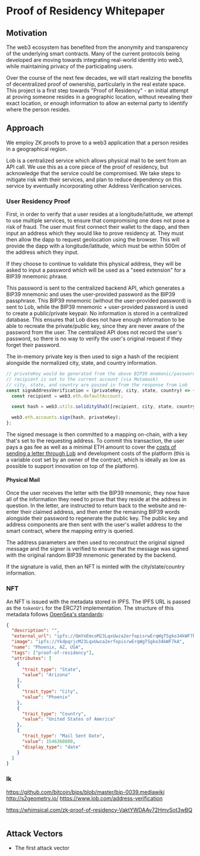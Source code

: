 # Proof of Residency Whitepaper

## Motivation

The web3 ecosystem has benefited from the anonymity and transparency of the underlying smart contracts. Many of the current protocols being developed are moving towards integrating real-world identity into web3, while maintaining privacy of the participating users.

Over the course of the next few decades, we will start realizing the benefits of decentralized proof of ownership, particularly in the real estate space. This project is a first step towards "Proof of Residency" - an initial attempt at proving someone resides in a geographic location, without revealing their exact location, or enough information to allow an external party to identify where the person resides.

## Approach

We employ ZK proofs to prove to a web3 application that a person resides in a geographical region.

Lob is a centralized service which allows physical mail to be sent from an API call. We use this as a core piece of the proof of residency, but acknowledge that the service could be compromised. We take steps to mitigate risk with their services, and plan to reduce dependency on this service by eventually incorporating other Address Verification services.

### User Residency Proof

First, in order to verify that a user resides at a longitude/latitude, we attempt to use multiple services, to ensure that compromising one does not pose a risk of fraud. The user must first connect their wallet to the dapp, and then input an address which they would like to prove residency at. They must then allow the dapp to request geolocation using the browser. This will provide the dapp with a longitude/latitude, which must be within 500m of the address which they input.

If they choose to continue to validate this physical address, they will be asked to input a password which will be used as a "seed extension" for a BIP39 mnemonic phrase.

This password is sent to the centralized backend API, which generates a BIP39 mnemonic and uses the user-provided password as the BIP39 passphrase. This BIP39 mnemonic (without the user-provided password) is sent to Lob, while the BIP39 mnemonic + user-provided password is used to create a public/private keypair. No information is stored in a centralized database. This ensures that Lob does not have enough information to be able to recreate the private/public key, since they are never aware of the password from the user. The centralized API does not record the user's password, so there is no way to verify the user's original request if they forget their password.

The in-memory private key is then used to sign a hash of the recipient alongside the normalized city, state, and country information.

```javascript
// privateKey would be generated from the above BIP39 mnemonic/password (similar to 0x4c0883a69102937d6231471b5dbb6204fe5129617082792ae468d01a3f362318)
// recipient is set to the current account (via Metamask)
// city, state, and country are passed in from the response from Lob
const signAddressVerification = (privateKey, city, state, country) => {
  const recipient = web3.eth.defaultAccount;

  const hash = web3.utils.soliditySha3([recipient, city, state, country]).toString('hex');

  web3.eth.accounts.sign(hash, privateKey);
};
```

The signed message is then committed to a mapping on-chain, with a key that's set to the requesting address. To commit this transaction, the user pays a gas fee as well as a minimal ETH amount to cover the [costs of sending a letter through Lob](https://www.lob.com/pricing/print-mail) and development costs of the platform (this is a variable cost set by an owner of the contract, which is ideally as low as possible to support innovation on top of the platform).

#### Physical Mail

Once the user receives the letter with the BIP39 mnemonic, they now have all of the information they need to prove that they reside at the address in question. In the letter, are instructed to return back to the website and re-enter their claimed address, and then enter the remaining BIP39 words alongside their password to regenerate the public key. The public key and address components are then sent with the user's wallet address to the smart contract, where the mapping entry is queried.

The address parameters are then used to reconstruct the original signed message and the signer is verified to ensure that the message was signed with the original random BIP39 mnemonic generated by the backend.

If the signature is valid, then an NFT is minted with the city/state/country information.

### NFT

An NFT is issued with the metadata stored in IPFS. The IPFS URL is passed as the `tokenUri` for the ERC721 implementation. The structure of this metadata follows [OpenSea's standards](https://docs.opensea.io/docs/metadata-standards):

```json
{
  "description": "",
  "external_url": "ipfs://QmYoEmcoM23LqxUwza2erfopisrwErqWgTSgko34kWF7kA",
  "image": "ipfs://YkdpqrjcM23LqxUwza2erfopisrwErqWgTSgko34kWF7kA",
  "name": "Phoenix, AZ, USA",
  "tags": ["proof-of-residency"],
  "attributes": [
    {
      "trait_type": "State",
      "value": "Arizona"
    },
    {
      "trait_type": "City",
      "value": "Phoenix"
    },
    {
      "trait_type": "Country",
      "value": "United States of America"
    },
    {
      "trait_type": "Mail Sent Date",
      "value": 1546360800,
      "display_type": "date"
    }
  ]
}
```

### lk

https://github.com/bitcoin/bips/blob/master/bip-0039.mediawiki
http://s2geometry.io/
https://www.lob.com/address-verification

https://whimsical.com/zk-proof-of-residency-VaktYWDAAv72HmvSot3wBQ

```

```

## Attack Vectors

- The first attack vector
